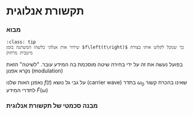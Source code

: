 # תקשורת אנלוגית

### מבוא

```{admonition}  המטרה
:class: tip
שידור אות אנלוגי כלשהו המשתנה בזמן $f\left(t\right)$ כך שנוכל לקלוט אותו בצורה מיטבית מרחוק
```

בפועל נעשה את זה על ידי בחירה שיטה מוסכמת בה המידע עובר.
"לשיטה" הזאת נקרא אפנון (modulation)

נאפנן האות שלנו $f\left(t\right)$ על גבי גל נושא (carrier wave) בתדר $\omega_{0}$ שאינו בהכרח קשור לתדרי המידע $\tilde{F}\left(\omega\right)$

### מבנה סכמטי של תקשורת אנלוגית